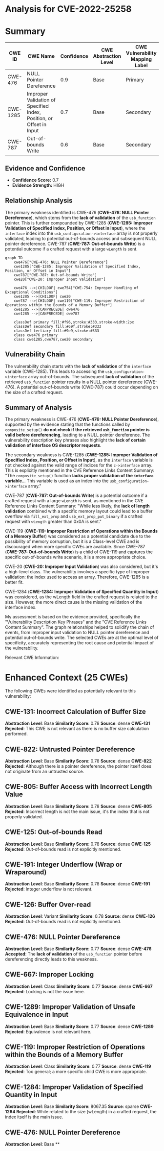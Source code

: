 # Analysis for CVE-2022-25258

# Summary
| CWE ID | CWE Name | Confidence | CWE Abstraction Level | CWE Vulnerability Mapping Label | CWE-Vulnerability Mapping Notes |
|---|---|---|---|---|---|
| CWE-476 | NULL Pointer Dereference | 0.9 | Base | Primary | Allowed |
| CWE-1285 | Improper Validation of Specified Index, Position, or Offset in Input | 0.7 | Base | Secondary | Allowed |
| CWE-787 | Out-of-bounds Write | 0.6 | Base | Secondary | Allowed |

## Evidence and Confidence

*   **Confidence Score:** 0.7
*   **Evidence Strength:** HIGH

## Relationship Analysis
The primary weakness identified is CWE-476 (**CWE-476: NULL Pointer Dereference**), which stems from the **lack of validation** of the `usb_function` pointer. This is further compounded by CWE-1285 (**CWE-1285: Improper Validation of Specified Index, Position, or Offset in Input**), where the `interface` index into the `usb_configuration->interface` array is not properly validated, leading to potential out-of-bounds access and subsequent NULL pointer dereference. CWE-787 (**CWE-787: Out-of-bounds Write**) is a potential outcome if a crafted request with a large `wLength` is sent.

```mermaid
graph TD
    cwe476["CWE-476: NULL Pointer Dereference"]
    cwe1285["CWE-1285: Improper Validation of Specified Index, Position, or Offset in Input"]
    cwe787["CWE-787: Out-of-bounds Write"]
    cwe20["CWE-20: Improper Input Validation"]

    cwe476 -->|CHILDOF| cwe754["CWE-754: Improper Handling of Exceptional Conditions"]
    cwe1285 -->|CHILDOF| cwe20
    cwe787 -->|CHILDOF| cwe119["CWE-119: Improper Restriction of Operations within the Bounds of a Memory Buffer"]
    cwe1285 -->|CANPRECEDE| cwe476
    cwe1285 -->|CANPRECEDE| cwe787

    classDef primary fill:#f96,stroke:#333,stroke-width:2px
    classDef secondary fill:#69f,stroke:#333
    classDef tertiary fill:#9e9,stroke:#333
    class cwe476 primary
    class cwe1285,cwe787,cwe20 secondary
```

## Vulnerability Chain
The vulnerability chain starts with the **lack of validation** of the `interface` variable (CWE-1285). This leads to accessing the `usb_configuration->interface` array out-of-bounds. The subsequent **lack of validation** of the retrieved `usb_function` pointer results in a NULL pointer dereference (CWE-476). A potential out-of-bounds write (CWE-787) could occur depending on the size of a crafted request.

## Summary of Analysis
The primary weakness is CWE-476 (**CWE-476: NULL Pointer Dereference**), supported by the evidence stating that the functions called by `composite_setup()` **do not check if the retrieved `usb_function` pointer is valid before dereferencing**, leading to a NULL pointer dereference. The vulnerability description key phrases also highlight the **lack of certain validation of interface OS descriptor requests**.

The secondary weakness is CWE-1285 (**CWE-1285: Improper Validation of Specified Index, Position, or Offset in Input**), as the `interface` variable is not checked against the valid range of indices for the `c->interface` array. This is explicitly mentioned in the CVE Reference Links Content Summary: "The `composite_setup()` function **lacks proper validation of the `interface` variable**... This variable is used as an index into the `usb_configuration->interface` array."

CWE-787 (**CWE-787: Out-of-bounds Write**) is a potential outcome if a crafted request with a large `wLength` is sent, as mentioned in the CVE Reference Links Content Summary: "While less likely, the **lack of length validation** combined with a specific memory layout could lead to a buffer overflow via `fill_ext_prop` and `usb_ext_prop_put_binary` if a crafted request with `wLength` greater than 0x0A is sent."

CWE-119 (**CWE-119: Improper Restriction of Operations within the Bounds of a Memory Buffer**) was considered as a potential candidate due to the possibility of memory corruption, but it is a Class-level CWE and is discouraged when more specific CWEs are available. Since CWE-787 (**CWE-787: Out-of-bounds Write**) is a child of CWE-119 and captures the specific out-of-bounds write scenario, it is a more appropriate choice.

CWE-20 (**CWE-20: Improper Input Validation**) was also considered, but it's a high-level class. The vulnerability involves a specific type of improper validation: the index used to access an array. Therefore, CWE-1285 is a better fit.

CWE-1284 (**CWE-1284: Improper Validation of Specified Quantity in Input**) was considered, as the wLength field in the crafted request is related to the size. However, the more direct cause is the missing validation of the interface index.

My assessment is based on the evidence provided, specifically the "Vulnerability Description Key Phrases" and the "CVE Reference Links Content Summary". The graph relationships helped to solidify the chain of events, from improper input validation to NULL pointer dereference and potential out-of-bounds write. The selected CWEs are at the optimal level of specificity, accurately representing the root cause and potential impact of the vulnerability.

Relevant CWE Information:
# Enhanced Context (25 CWEs)
The following CWEs were identified as potentially relevant to this vulnerability:

## CWE-131: Incorrect Calculation of Buffer Size
**Abstraction Level**: Base
**Similarity Score**: 0.78
**Source**: dense
**CWE-131 Rejected**: This CWE is not relevant as there is no buffer size calculation performed.

## CWE-822: Untrusted Pointer Dereference
**Abstraction Level**: Base
**Similarity Score**: 0.78
**Source**: dense
**CWE-822 Rejected**: Although there is a pointer dereference, the pointer itself does not originate from an untrusted source.

## CWE-805: Buffer Access with Incorrect Length Value
**Abstraction Level**: Base
**Similarity Score**: 0.78
**Source**: dense
**CWE-805 Rejected**: Incorrect length is not the main issue, it's the index that is not properly validated.

## CWE-125: Out-of-bounds Read
**Abstraction Level**: Base
**Similarity Score**: 0.78
**Source**: dense
**CWE-125 Rejected**: Out-of-bounds read is not explicitly mentioned.

## CWE-191: Integer Underflow (Wrap or Wraparound)
**Abstraction Level**: Base
**Similarity Score**: 0.78
**Source**: dense
**CWE-191 Rejected**: Integer underflow is not relevant.

## CWE-126: Buffer Over-read
**Abstraction Level**: Variant
**Similarity Score**: 0.78
**Source**: dense
**CWE-126 Rejected**: Out-of-bounds read is not explicitly mentioned.

## CWE-476: NULL Pointer Dereference
**Abstraction Level**: Base
**Similarity Score**: 0.77
**Source**: dense
**CWE-476 Accepted**: The **lack of validation** of the `usb_function` pointer before dereferencing directly leads to this weakness.

## CWE-667: Improper Locking
**Abstraction Level**: Class
**Similarity Score**: 0.77
**Source**: dense
**CWE-667 Rejected**: Locking is not the issue here.

## CWE-1289: Improper Validation of Unsafe Equivalence in Input
**Abstraction Level**: Base
**Similarity Score**: 0.77
**Source**: dense
**CWE-1289 Rejected**: Equivalence is not relevant here.

## CWE-119: Improper Restriction of Operations within the Bounds of a Memory Buffer
**Abstraction Level**: Class
**Similarity Score**: 0.77
**Source**: dense
**CWE-119 Rejected**: Too general; a more specific child CWE is more appropriate.

## CWE-1284: Improper Validation of Specified Quantity in Input
**Abstraction Level**: Base
**Similarity Score**: 8067.35
**Source**: sparse
**CWE-1284 Rejected**: While related to the size (wLength) in a crafted request, the index itself is the main issue.

## CWE-476: NULL Pointer Dereference
**Abstraction Level**: Base
**